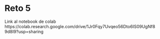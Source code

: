 <h1>Reto 5</h1>
Link al notebook de colab https://colab.research.google.com/drive/1Jr0Fqy7Uvqeo56Dto6IS09UgNf89d8I9?usp=sharing
